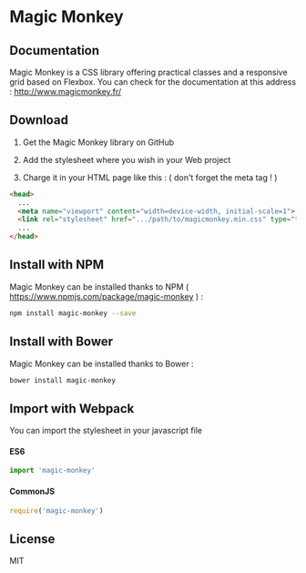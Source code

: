 # Magic Monkey

## Documentation

Magic Monkey is a CSS library offering practical classes and a responsive grid based on Flexbox. You can check for the documentation at this address : http://www.magicmonkey.fr/

## Download

1. Get the Magic Monkey library on GitHub

2. Add the stylesheet where you wish in your Web project

3. Charge it in your HTML page like this : ( don't forget the meta tag ! )

````html
<head>
  ...
  <meta name="viewport" content="width=device-width, initial-scale=1">
  <link rel="stylesheet" href=".../path/to/magicmonkey.min.css" type="text/css">
  ...
</head>
````

## Install with NPM

Magic Monkey can be installed thanks to NPM ( https://www.npmjs.com/package/magic-monkey ) :

````bash
npm install magic-monkey --save
````

## Install with Bower

Magic Monkey can be installed thanks to Bower :

````bash
bower install magic-monkey
````

## Import with Webpack

You can import the stylesheet in your javascript file

#### ES6

````javascript
import 'magic-monkey'
````

#### CommonJS

````javascript
require('magic-monkey')
````
   

## License

MIT